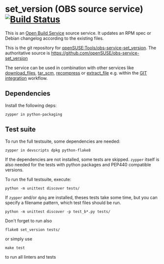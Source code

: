 # set_version (OBS source service) [![Build Status](https://travis-ci.org/openSUSE/obs-service-set_version.svg?branch=master)](https://travis-ci.org/openSUSE/obs-service-set_version)

This is an [Open Build Service](http://openbuildservice.org/) source service. It updates an RPM spec or Debian changelog according to the existing files.

This is the git repository for [openSUSE:Tools/obs-service-set_version](https://build.opensuse.org/package/show/openSUSE:Tools/obs-service-set_version). The authoritative source is https://github.com/openSUSE/obs-service-set_version

The service can be used in combination with other services like [download_files](https://github.com/openSUSE/obs-service-download_files), [tar_scm](https://github.com/openSUSE/obs-service-tar_scm), [recompress](https://github.com/openSUSE/obs-service-recompress) or [extract_file](https://github.com/openSUSE/obs-service-extract_file) e.g. within the [GIT integration](https://en.opensuse.org/openSUSE:Build_Service_Concept_SourceService#Example_2:_GIT_integration) workflow.

## Dependencies
Install the following deps:

    zypper in python-packaging


## Test suite
To run the full testsuite, some dependencies are needed:

    zypper in devscripts dpkg python-flake8

If the dependencies are not installed, some tests are skipped. `zypper` itself
is also needed for the tests with python packages and PEP440 compatible versions.

To run the full testsuite, execute:

    python -m unittest discover tests/

If ```zypper``` and/or ```dpkg``` are installed, theses tests take some time,
but you can specify a filename pattern, which test files should be run.

    python -m unittest discover -p test_b*.py tests/

Don't forget to run also

    flake8 set_version tests/

or simply use

    make test

to run all linters and tests
